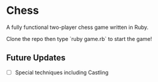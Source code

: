 # Chess
A fully functional two-player chess game written in Ruby.
<p />
Clone the repo then type `ruby game.rb` to start the game!

## Future Updates
- [ ] Special techniques including Castling

